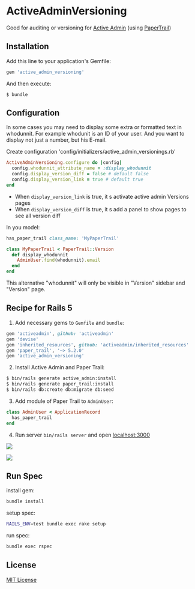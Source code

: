 # ActiveAdminVersioning

Good for auditing or versioning for [Active Admin](https://github.com/activeadmin/activeadmin) (using [PaperTrail](https://github.com/airblade/paper_trail))

## Installation

Add this line to your application's Gemfile:

```ruby
gem 'active_admin_versioning'
```

And then execute:

    $ bundle

## Configuration

In some cases you may need to display some extra or formatted text in whodunnit.
For example whodunit is an ID of your user. And you want to display not just a number, but his E-mail.

Create configuration 'config/initializers/active_admin_versionings.rb'

```ruby
ActiveAdminVersioning.configure do |config|
  config.whodunnit_attribute_name = :display_whodunnit
  config.display_version_diff = false # default false
  config.display_version_link = true # default true
end
```

* When `display_version_link` is true, it s activate active admin Versions pages
* When `display_version_diff` is true, it s add a panel to show pages to see all version diff 


In you model:

```ruby
has_paper_trail class_name: 'MyPaperTrail'
```

```ruby
class MyPaperTrail < PaperTrail::Version
  def display_whodunnit
    AdminUser.find(whodunnit).email
  end
end
```

This alternative "whodunnit" will only be visible in "Version" sidebar and "Version" page.


## Recipe for Rails 5

1. Add necessary gems to `Gemfile` and `bundle`:

  ```ruby
  gem 'activeadmin', github: 'activeadmin'
  gem 'devise'
  gem 'inherited_resources', github: 'activeadmin/inherited_resources'
  gem 'paper_trail', '~> 5.2.0'
  gem 'active_admin_versioning'
  ```

2. Install Active Admin and Paper Trail:

  ```sh
  $ bin/rails generate active_admin:install
  $ bin/rails generate paper_trail:install
  $ bin/rails db:create db:migrate db:seed
  ```

3. Add module of Paper Trail to `AdminUser`:

  ```ruby
  class AdminUser < ApplicationRecord
    has_paper_trail
  end
  ```

4. Run server `bin/rails server` and open [localhost:3000](http://localhost:3000/admin)

![](https://cloud.githubusercontent.com/assets/15371677/20568714/b163df5e-b1e0-11e6-910d-198ece1e80f5.png)

![](https://cloud.githubusercontent.com/assets/15371677/20568746/cff3ccfe-b1e0-11e6-96b8-00d8bc241a4e.png)

## Run Spec

install gem:
```bash
bundle install 
```

setup spec:
```bash
RAILS_ENV=test bundle exec rake setup
```

run spec:
```bash
bundle exec rspec
```

## License

[MIT License](http://opensource.org/licenses/MIT)
